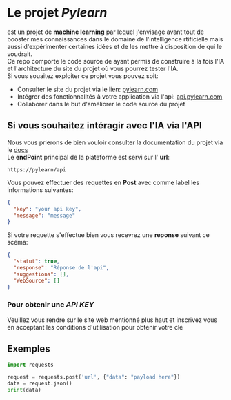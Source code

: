 # Le projet *Pylearn*

est un projet de **machine learning** par lequel j'envisage avant tout de booster mes connaissances dans le domaine de l'intelligence rtificielle mais aussi d'expérimenter certaines idées et de les mettre à disposition de qui le voudrait.  
Ce repo comporte le code source de ayant permis de construire à la fois l'IA et l'architecture du site du projet où vous pourrez tester l'IA.  
Si vous souaitez exploiter ce projet vous pouvez soit:
- Consulter le site du projet via le lien: [pylearn.com]()
- Intégrer des fonctionnalités à votre application via l'api: [api.pylearn.com]()
- Collaborer dans le but d'améliorer le code source du projet

## Si vous souhaitez intéragir avec l'IA via l'API

Nous vous prierons de bien vouloir consulter la documentation du projet via le [docs]()  
Le **endPoint** principal de la plateforme est servi sur l' **url**:
```
https://pylearn/api
```
Vous pouvez effectuer des requettes en **Post** avec comme label les informations suivantes:
```json
{
  "key": "your api key",
  "message": "message"
}
```
Si votre requette s'effectue bien vous recevrez une **reponse** suivant ce scéma:
```json
{
  "statut": true,
  "response": "Réponse de l'api",
  "suggestions": [],
  "WebSource": [] 
}
```
### Pour obtenir une *API KEY*
Veuillez vous rendre sur le site web mentionné plus haut et inscrivez vous en acceptant les conditions d'utilisation pour obtenir votre clé

## Exemples

```python
import requests

request = requests.post('url', {"data": "payload here"})
data = request.json()
print(data)
```

